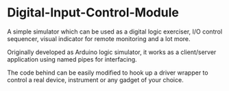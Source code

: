 # Digital-Input-Control-Module

A simple simulator which can be used as a digital logic exerciser, I/O control sequencer, visual indicator for remote monitoring and a lot more.

Originally developed as Arduino logic simulator, it works as a client/server application using named pipes for interfacing.

The code behind can be easily modified to hook up a driver wrapper to control a real device, instrument or any gadget of your choice.


